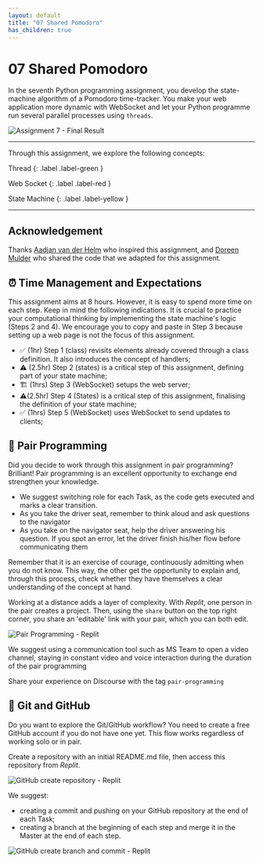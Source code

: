 ```yaml
---
layout: default
title: "07 Shared Pomodoro"
has_children: true
---
```


# 07 Shared Pomodoro

In the seventh Python programming assignment, you develop the state-machine algorithm of a Pomodoro time-tracker. You make your web application more dynamic with WebSocket and let your Python programme run several parallel processes using `threads`.

![Assignment 7 - Final Result]({{site.baseurl}}/assets/images/assignment7-final-result.png)

---

Through this assignment, we explore the following concepts:

Thread
{: .label .label-green }

Web Socket
{: .label .label-red }

State Machine
{: .label .label-yellow }

---

## Acknowledgement

Thanks [Aadjan van der Helm](mailto:A.J.C.vanderHelm@tudelft.nl) who inspired this assignment, and [Doreen Mulder](mailto:D.Mulder@student.tudelft.nl) who shared the code that we adapted for this assignment.

## ⏰  Time Management and Expectations

This assignment aims at 8 hours. However, it is easy to spend more time on each step. Keep in mind the following indications. It is crucial to practice your computational thinking by implementing the state machine's logic (Steps 2 and 4). We encourage you to copy and paste in Step 3 because setting up a web page is not the focus of this assignment.

* ✅ (1hr) Step 1 (class) revisits elements already covered through a class definition. It also introduces the concept of handlers;
* ⚠️ (2.5hr) Step 2 (states) is a critical step of this assignment, defining part of your state machine;
* 🏗 (1hrs) Step 3 (WebSocket) setups the web server;
* ⚠️(2.5hr) Step 4 (States) is a critical step of this assignment, finalising the definition of your state machine;
* ✅ (1hrs) Step 5 (WebSocket) uses WebSocket to send updates to clients;

## 👥 Pair Programming

Did you decide to work through this assignment in pair programming? Brilliant! Pair programming is an excellent opportunity to exchange end strengthen your knowledge.

* We suggest switching role for each Task, as the code gets executed and marks a clear transition.
* As you take the driver seat, remember to think aloud and ask questions to the navigator
* As you take on the navigator seat, help the driver answering his question. If you spot an error, let the driver finish his/her flow before communicating them

Remember that it is an exercise of courage, continuously admitting when you do not know. This way, the other get the opportunity to explain and, through this process, check whether they have themselves a clear understanding of the concept at hand.

Working at a distance adds a layer of complexity. With _Replit_, one person in the pair creates a project. Then, using the `share` button on the top right corner, you share an 'editable' link with your pair, which you can both edit.

![Pair Programming - Replit]({{site.baseurl}}/assets/images/replit-pair.gif)

We suggest using a communication tool such as MS Team to open a video channel, staying in constant video and voice interaction during the duration of the pair programming

Share your experience on Discourse with the tag `pair-programming`


## 🔗 Git and GitHub

Do you want to explore the Git/GitHub workflow? You need to create a free GitHub account if you do not have one yet. This flow works regardless of working solo or in pair.

Create a repository with an initial README.md file, then access this repository from _Replit_.

![GitHub create repository - Replit]({{site.baseurl}}/assets/images/git.gif)

We suggest:

* creating a commit and pushing on your GitHub repository at the end of each Task;
* creating a branch at the beginning of each step and merge it in the Master at the end of each step.

![GitHub create branch and commit - Replit]({{site.baseurl}}/assets/images/git_commit_push.gif)